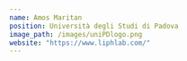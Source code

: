 ```yaml
---
name: Amos Maritan
position: Università degli Studi di Padova
image_path: /images/uniPDlogo.png
website: "https://www.liphlab.com/"
---
```

